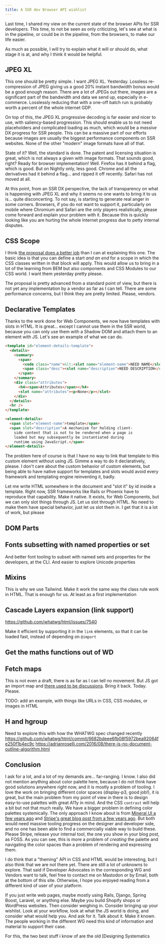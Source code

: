 ```yaml
---
title: A SSR dev Browser API wishlist
---
```

Last time, I shared my view on the current state of the browser APIs for SSR developers. This time, to not be seen as only criticizing, let's see at what is in the pipeline, or could be in the pipeline, from the browsers, to make our life easier.
<!--more--> 
As much as possible, I will try to explain what it will or should do, what stage it is at, and why I think it would be helpful.

## JPEG XL

This one should be pretty simple. I want JPEG XL. Yesterday. Lossless re-compression of JPEG giving us a good 20% instant bandwidth bonus would be a good enough reason. There are a lot of JPEGs out there, images are a significant part of the bandwidth and data we send up, especially in e-commerce. Losslessly reducing that with a one-off batch run is probably worth a percent of the whole internet GDP.

On top of this, the JPEG XL progressive decoding is far easier and nicer to use, with saliency-based progression. This should enable us to not need placeholders and complicated loading as much, which would be a _massive_ DX progress for SSR people. This can be a massive part of our efforts because images are usually the biggest performance components on SSR websites. None of the other "modern" image formats have all of that.

State of it? Well, the standard is done. The patent and licensing situation is great, which is not always a given with image formats. That sounds good, right? Ready for browser implementation! Well. Firefox has it behind a flag, which is good. But on Nightly only, less good. Chrome and all the derivatives had it behind a flag... and ripped it off recently. Safari has not moved at all.

At this point, from an SSR DX perspective, the lack of transparency on what is happening with JPEG XL and why it seems no one wants to bring it to us is... quite disconcerting. To not say, is starting to generate real anger in some corners. Browsers, if you do not want to support it, particularly on mobile where Chromium and Safari are the only players realistically, please come forward and explain your problem with it. Because this is quickly looking like you are hurting the whole Internet progress due to petty internal disputes.

## CSS Scope

I think [the proposal does a better job](https://drafts.csswg.org/css-cascade-6/#scoped-styles) than I can at explaining this one. The basic idea is that you can define a start _and an end_ for a scope in which the CSS classes written in that block will apply. This would allow us to bring in a lot of the learning from BEM but also components and CSS Modules to our CSS world. I want them yesterday pretty please.

The proposal is pretty advanced from a standard point of view, but there is not yet any implementation by a vendor as far as I can tell. There are some performance concerns, but I think they are pretty limited. Please, vendors.

## Declarative Templates

Thanks to the work done for Web Components, we now have templates with slots in HTML. It is great... except I cannot use them in the SSR world, because you can only use them with a Shadow DOM and attach them to an element with JS. Let's see an example of what we can do.

```HTML
<template id="element-details-template">
  <details>
    <summary>
      <span>
        <code class="name">&lt;<slot name="element-name">NEED NAME</slot>&gt;</code>
        <span class="desc"><slot name="description">NEED DESCRIPTION</slot></span>
      </span>
    </summary>
    <div class="attributes">
      <h4><span>Attributes</span></h4>
      <slot name="attributes"><p>None</p></slot>
    </div>
  </details>
  <hr />
</template>

<element-details>
  <span slot="element-name">template</span>
  <span slot="description">A mechanism for holding client-
    side content that is not to be rendered when a page is
    loaded but may subsequently be instantiated during
    runtime using JavaScript.</span>
</element-details>
```

The problem here of course is that I have no way to link that template to this custom element without using JS. Gimme a way to do it declaratively, please. I don't care about the custom behavior of custom elements, but being able to have native support for templates and slots would avoid every framework and templating engine reinventing it, badly.

Let me write HTML somewhere in the document and "slot it" by id inside a template. Right now, SSR frameworks like Rails or Phoenix have to reproduce that capability. Make it native. It exists, for Web Components, but we can only slot things through JS. Let us slot through HTML. No need to make them have special behavior, just let us slot them in. I get that it is a lot of work, but please

## DOM Parts

## Fonts subsetting with named properties or set

And better font tooling to subset with named sets and properties for the developers, at the CLI. And easier to explore Unicode properties

## Mixins

This is why we use Tailwind. Make it work the same way the class rule work in HTML. That is enough for us. At least as a first implementation

## Cascade Layers expansion (link support)

https://github.com/whatwg/html/issues/7540

Make it efficient by supporting it in the `link` elements, so that it can be loaded fast, instead of depending on `@import`

## Get the maths functions out of WD

## Fetch maps

This is not even a draft, there is as far as I can tell no movement. But JS got an import map and [there used to be discussions](https://discourse.wicg.io/t/proposal-fetch-maps/4259). Bring it back. Today. Please.

TODO: add an example, with things like URLs in CSS, CSS modules, or images in HTML

## H and hgroup

Need to explore this with how the WHATWG spec changed recently
https://github.com/whatwg/html/commit/6682bdeee6fb08f5972bea92064fe250f1b4ec9c
https://adrianroselli.com/2016/08/there-is-no-document-outline-algorithm.html

## Conclusion

I ask for a lot, and a lot of my demands are... far-ranging. I know. I also did not mention anything about color palette here, because I do not think have good solutions anywhere right now, and it is mostly a problem of tooling. I love the work on bringing different color spaces (display-p3, good job!), it is great, but the main problem from my point of view in there is to design easy-to-use palettes with great A11y in mind. And the CSS `contrast` will help a bit but not that much really. We have a bigger problem in defining color palettes systemically. The only approach I know about is from [Mineral UI a few years ago](https://uxplanet.org/designing-systematic-colors-b5d2605b15c) and [Stripe's great blog post from a few years ago](https://stripe.com/blog/accessible-color-systems). But both would need massive tooling progress on the designer and developer side, and no one has been able to find a commercially viable way to build these. Please Stripe, release your internal tool, the one you show in your blog post, as FOSS. As you can see, this is more a problem of _creating_ the palette and navigating the color spaces than a problem of rendering and expressing them.

I do think that a "theming" API in CSS and HTML would be interesting, but I also think that we are not there yet. There are still a lot of unknowns to explore. That said if Developer Advocates in the corresponding WG and Vendors want to talk, feel free to contact me on Mastodon or by Email, both at the bottom of this site. Otherwise, I hope you enjoyed reading from a different kind of user of your platform.

If you just write web pages, maybe mostly using Rails, Django, Spring Boost, Laravel, or anything else. Maybe you build Shopify shops or WordPress websites. Then consider weighing in. Consider bringing up your wishlist. Look at your workflow, look at what the JS world is doing, and consider what would help you. And ask for it. Talk about it. Make it known. The people working in the different WG need this kind of information and material to support their case. 

For this, the two best stuff i know of are the old [Designing Systematics 